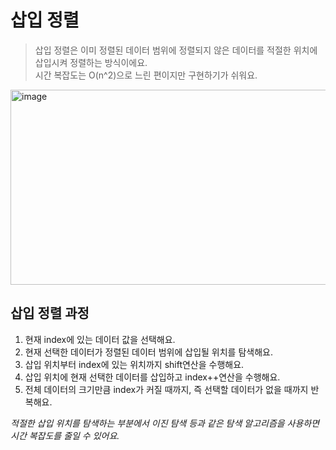 삽입 정렬
===========
> 삽입 정렬은 이미 정렬된 데이터 범위에 정렬되지 않은 데이터를 적절한 위치에 삽입시켜 정렬하는 방식이에요.  
> 시간 복잡도는 O(n^2)으로 느린 편이지만 구현하기가 쉬워요.

<img width="551" height="312" alt="image" src="https://github.com/user-attachments/assets/aee43985-553c-4113-8649-d945ad134af2" />

삽입 정렬 과정
------------
1. 현재 index에 있는 데이터 값을 선택해요.
2. 현재 선택한 데이터가 정렬된 데이터 범위에 삽입될 위치를 탐색해요.
3. 삽입 위치부터 index에 있는 위치까지 shift연산을 수행해요.
4. 삽입 위치에 현재 선택한 데이터를 삽입하고 index++연산을 수행해요.
5. 전체 데이터의 크기만큼 index가 커질 때까지, 즉 선택할 데이터가 없을 때까지 반복해요.

*적절한 삽입 위치를 탐색하는 부분에서 이진 탐색 등과 같은 탐색 알고리즘을 사용하면 시간 복잡도를 줄일 수 있어요.*
